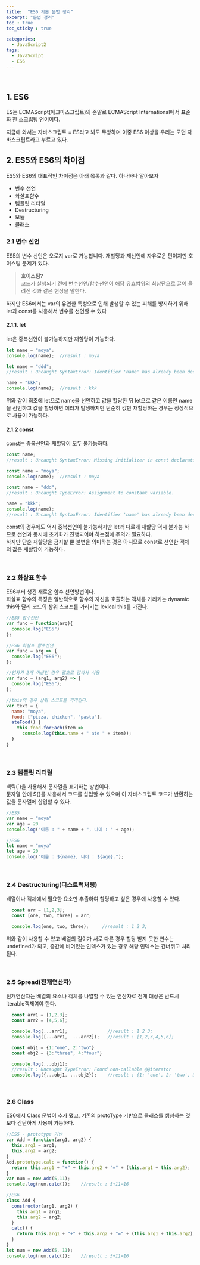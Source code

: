 ```yaml
---
title:  "ES6 기본 문법 정리"
excerpt: "문법 정리"
toc : true
toc_sticky : true

categories:
  - JavaScript2
tags: 
  - JavaScript
  - ES6
---
```



<br/>


## 1. ES6

ES는 ECMAScript(에크마스크립트)의 준말로 ECMAScript International에서 표준화 한 스크립팅 언어이다.

지금에 와서는 자바스크립트 = ES라고 봐도 무방하며 이중 ES6 이상을 우리는 모던 자바스크립트라고 부르고 있다.



## 2. ES5와 ES6의 차이점

ES5와 ES6의 대표적인 차이점은 아래 목록과 같다. 하나하나 알아보자

 * 변수 선언
 * 화살표함수
 * 템플릿 리터럴
 * Destructuring
 * 모듈
 * 클래스


### 2.1 변수 선언

ES5의 변수 선언은 오로지 var로 가능합니다. 재할당과 재선언에 자유로운 편이지만 호이스팅 문제가 있다.

 >  **호이스팅?** <br/> 코드가 실행되기 전에 변수선언/함수선언이 해당 유효범위의 최상단으로 끌어 올려진 것과 같은 현상을 말한다.

하지만 ES6에서는 var의 유연한 특성으로 인해 발생할 수 있는 피해를 방지하기 위해 let과 const를 사용해서 변수를 선언할 수 있다


#### 2.1.1. let

let은 중복선언이 불가능하지만 재할당이 가능하다.

```javascript
let name = "moya";
console.log(name);  //result : moya

let name = "ddd";
//result : Uncaught SyntaxError: Identifier 'name' has already been declared

name = "kkk";
console.log(name);  //result : kkk
```

위와 같이 최초에 let으로 name을 선언하고 값을 할당한 뒤 let으로 같은 이름인 name을 선언하고 값을 할당하면 에러가 발생하지만
단순히 값만 재할당하는 경우는 정상적으로 사용이 가능하다.


#### 2.1.2 const

const는 중복선언과 재할당이 모두 불가능하다.

```javascript
const name;   
//result : Uncaught SyntaxError: Missing initializer in const declaration

const name = "moya";
console.log(name);  //result : moya

const name = "ddd";   
//result : Uncaught TypeError: Assignment to constant variable.

name = "kkk";
console.log(name);  
//result : Uncaught SyntaxError: Identifier 'name' has already been declared
```

const의 경우에도 역시 중복선언이 불가능하지만 let과 다르게 재할당 역시 불가능 하므로 선언과 동시에 초기화가 진행되어야 하는점에 주의가 필요하다.<br/>
하지만 단순 재할당을 금지할 뿐 불변을 의미하는 것은 아니므로 const로 선언한 객체의 값은 재할당이 가능하다.

<br/>


### 2.2 화살표 함수

ES6부터 생긴 새로운 함수 선언방법이다.<br/> 화살표 함수의 특징은 일반적으로 함수의 자신을 호출하는 객체를 가리키는 dynamic this와 달리
코드의 상위 스코프를 가리키는 lexical this를 가진다.

```javascript
//ES5 함수선언
var func = function(arg){
  console.log("ES5")
};

//ES6 화살표 함수선언
var func = arg => {
  console.log("ES6");
};

//인자가 2개 이상인 경우 괄호로 감싸서 사용
var func = (arg1, arg2) => {
  console.log("ES6");
};

//this의 경우 상위 스코프를 가리킨다.
var text = {
  name: "moya",
  food: ["pizza, chicken", "pasta"],
  ateFood() {
    this.food.forEach(item =>
      console.log(this.name + " ate " + item));
  }
}
```

<br/>

### 2.3 템플릿 리터럴

백틱(`)을 사용해서 문자열을 표기하는 방법이다.<br/>
문자열 안에 ${}를 사용해서 코드를 삽입할 수 있으며 이 자바스크립트 코드가 반환하는 값을 문자열에 
삽입할 수 있다.

```javascript
//ES5 
var name = "moya"
var age = 20
console.log("이름 : " + name + ", 나이 : " + age);

//ES6
let name = "moya"
let age = 20
console.log("이름 : ${name}, 나이 : ${age}.");
```

<br/>

### 2.4 Destructuring(디스트럭처링)

배열이나 객체에서 필요한 요소만 추출하여 할당하고 싶은 경우에 사용할 수 있다.

```javascript
  const arr = [1,2,3];
  const [one, two, three] = arr;

  console.log(one, two, three);     //result : 1 2 3;
```

위와 같이 사용할 수 있고 배열의 길이가 서로 다른 경우 할당 받지 못한 변수는 undefined가 되고,
중간에 비어있는 인덱스가 있는 경우 해당 인덱스는 건너뛰고 처리된다.


<br/>

### 2.5 Spread(전개연산자)

전개연산자는 배열의 요소나 객체를 나열할 수 있는 연산자로 전개 대상은 반드시 iterable객체여야 한다.

```javascript
  const arr1 = [1,2,3];
  const arr2 = [4,5,6];

  console.log(...arr1);               //result : 1 2 3;
  console.log([...arr1,  ...arr2]);   //result : [1,2,3,4,5,6];

  const obj1 = {1:"one", 2:"two"}
  const obj2 = {3:"three", 4:"four"}

  console.log(...obj1);     
  //result : Uncaught TypeError: Found non-callable @@iterator
  console.log({...obj1, ...obj2});    //result : {1: 'one', 2: 'two', 3: 'three', 4: 'four'}
```

<br/>

### 2.6 Class

ES6에서 Class 문법이 추가 됐고, 기존의 protoType 기반으로 클래스를 생성하는 것 보다 간단하게 사용이 가능하다.

```javascript
//ES5 - prototype 기반
var Add = function(arg1, arg2) {
  this.arg1 = arg1;
  this.arg2 = arg2;
}
Add.prototype.calc = function() {
  return this.arg1 + "+" + this.arg2 + "=" + (this.arg1 + this.arg2);
}
var num = new Add(5,11);
console.log(num.calc());    //result : 5+11=16

//ES6
class Add {
  constructor(arg1, arg2) {
    this.arg1 = arg1;
    this.arg2 = arg2;
  }
  calc() {
    return this.arg1 + "+" + this.arg2 + "=" + (this.arg1 + this.arg2);
  }
}
let num = new Add(5, 11);
console.log(num.calc());    //result : 5+11=16
```
